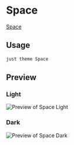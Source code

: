 # Space

[Space](https://bhappen.com)

## Usage

```bash
just theme Space
```

## Preview

### Light

![Preview of Space Light](preview-light.png)

### Dark

![Preview of Space Dark](preview-dark.png)
